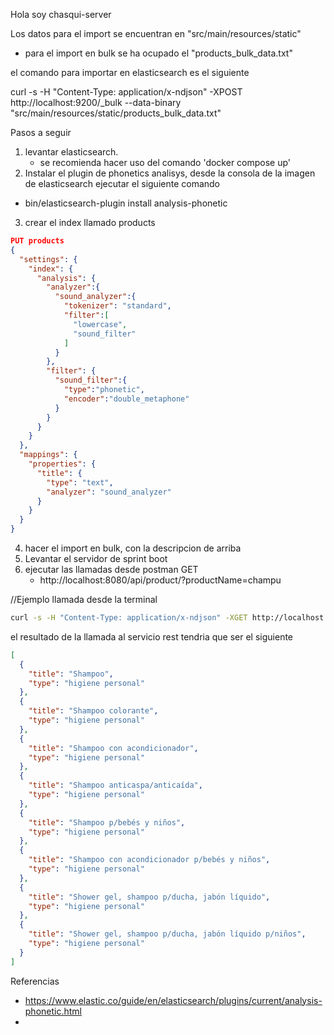 Hola soy chasqui-server


Los datos para el import se encuentran en "src/main/resources/static"
- para el import en bulk se ha ocupado el "products_bulk_data.txt"
  
el comando para importar en elasticsearch es el siguiente


curl -s -H "Content-Type: application/x-ndjson" -XPOST http://localhost:9200/_bulk --data-binary "src/main/resources/static/products_bulk_data.txt"





Pasos a seguir

1. levantar elasticsearch.
    - se recomienda hacer uso del comando 'docker compose up'
2. Instalar el plugin de phonetics analisys, desde la consola de la imagen de elasticsearch ejecutar el siguiente comando
- bin/elasticsearch-plugin install analysis-phonetic

3. crear el index llamado products 

```json
PUT products
{
  "settings": {
    "index": {
      "analysis": {
        "analyzer":{
          "sound_analyzer":{
            "tokenizer": "standard",
            "filter":[
              "lowercase",
              "sound_filter"
            ]
          }
        },
        "filter": {
          "sound_filter":{
            "type":"phonetic",
            "encoder":"double_metaphone"
          }
        }
      }
    }
  },
  "mappings": {
    "properties": {
      "title": {
        "type": "text",
        "analyzer": "sound_analyzer"
      }
    }
  }
}
```

4. hacer el import en bulk, con la descripcion de arriba
5. Levantar el servidor de sprint boot
6. ejecutar las llamadas desde postman
    GET
    - http://localhost:8080/api/product/?productName=champu

//Ejemplo llamada desde la terminal
```bash
curl -s -H "Content-Type: application/x-ndjson" -XGET http://localhost:8080/api/product/?productName=champu
```

el resultado de la llamada al servicio rest tendria que ser el siguiente
```json
[
  {
    "title": "Shampoo",
    "type": "higiene personal"
  },
  {
    "title": "Shampoo colorante",
    "type": "higiene personal"
  },
  {
    "title": "Shampoo con acondicionador",
    "type": "higiene personal"
  },
  {
    "title": "Shampoo anticaspa/anticaída",
    "type": "higiene personal"
  },
  {
    "title": "Shampoo p/bebés y niños",
    "type": "higiene personal"
  },
  {
    "title": "Shampoo con acondicionador p/bebés y niños",
    "type": "higiene personal"
  },
  {
    "title": "Shower gel, shampoo p/ducha, jabón líquido",
    "type": "higiene personal"
  },
  {
    "title": "Shower gel, shampoo p/ducha, jabón líquido p/niños",
    "type": "higiene personal"
  }
]
```



Referencias

- https://www.elastic.co/guide/en/elasticsearch/plugins/current/analysis-phonetic.html
- 